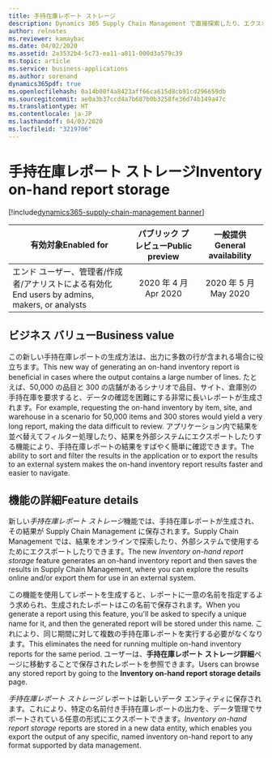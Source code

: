 ```yaml
---
title: 手持在庫レポート ストレージ
description: Dynamics 365 Supply Chain Management で直接探索したり、エクスポートして外部アプリケーションで使用したりできる手持在庫レポートを生成します。
author: relnotes
ms.reviewer: kamaybac
ms.date: 04/02/2020
ms.assetid: 2a3532b4-5c73-ea11-a811-000d3a579c39
ms.topic: article
ms.service: business-applications
ms.author: sorenand
dynamics365pdf: true
ms.openlocfilehash: 0a14b00f4a8423aff66ca615d8cb91cd296659db
ms.sourcegitcommit: ae0a3b37ccd4a7b687b0b3258fe36d74b149a47c
ms.translationtype: HT
ms.contentlocale: ja-JP
ms.lasthandoff: 04/03/2020
ms.locfileid: "3219706"
---
```

# <a name="inventory-on-hand-report-storage"></a><span data-ttu-id="12dde-103">手持在庫レポート ストレージ</span><span class="sxs-lookup"><span data-stu-id="12dde-103">Inventory on-hand report storage</span></span>
[!include[dynamics365-supply-chain-management banner](../includes/dynamics365-supply-chain-management.md)]

| <span data-ttu-id="12dde-104">有効対象</span><span class="sxs-lookup"><span data-stu-id="12dde-104">Enabled for</span></span>    |  <span data-ttu-id="12dde-105">パブリック プレビュー</span><span class="sxs-lookup"><span data-stu-id="12dde-105">Public preview</span></span> | <span data-ttu-id="12dde-106">一般提供</span><span class="sxs-lookup"><span data-stu-id="12dde-106">General availability</span></span> | 
| ---------- | :----------: |:----------: |
|<span data-ttu-id="12dde-107">エンド ユーザー、管理者/作成者/アナリストによる有効化</span><span class="sxs-lookup"><span data-stu-id="12dde-107">End users by admins, makers, or analysts</span></span>|<span data-ttu-id="12dde-108">2020 年 4 月</span><span class="sxs-lookup"><span data-stu-id="12dde-108">Apr 2020</span></span>| <span data-ttu-id="12dde-109">2020 年 5 月</span><span class="sxs-lookup"><span data-stu-id="12dde-109">May 2020</span></span>|


## <a name="business-value"></a><span data-ttu-id="12dde-110">ビジネス バリュー</span><span class="sxs-lookup"><span data-stu-id="12dde-110">Business value</span></span>
<!-- bv start -->
<span data-ttu-id="12dde-111">この新しい手持在庫レポートの生成方法は、出力に多数の行が含まれる場合に役立ちます。</span><span class="sxs-lookup"><span data-stu-id="12dde-111">This new way of generating an on-hand inventory report is beneficial in cases where the output contains a large number of lines.</span></span> <span data-ttu-id="12dde-112">たとえば、50,000 の品目と 300 の店舗があるシナリオで品目、サイト、倉庫別の手持在庫を要求すると、データの確認を困難にする非常に長いレポートが生成されます。</span><span class="sxs-lookup"><span data-stu-id="12dde-112">For example, requesting the on-hand inventory by item, site, and warehouse in a scenario for 50,000 items and 300 stores would yield a very long report, making the data difficult to review.</span></span> <span data-ttu-id="12dde-113">アプリケーション内で結果を並べ替えてフィルター処理したり、結果を外部システムにエクスポートしたりする機能により、手持在庫レポートの結果をすばやく簡単に確認できます。</span><span class="sxs-lookup"><span data-stu-id="12dde-113">The ability to sort and filter the results in the application or to export the results to an external system makes the on-hand inventory report results faster and easier to navigate.</span></span>
<!-- bv end -->



## <a name="feature-details"></a><span data-ttu-id="12dde-114">機能の詳細</span><span class="sxs-lookup"><span data-stu-id="12dde-114">Feature details</span></span>
<!--feature detail start -->
<span data-ttu-id="12dde-115">新しい*手持在庫レポート ストレージ*機能では、手持在庫レポートが生成され、その結果が Supply Chain Management に保存されます。Supply Chain Management では、結果をオンラインで探索したり、外部システムで使用するためにエクスポートしたりできます。</span><span class="sxs-lookup"><span data-stu-id="12dde-115">The new *Inventory on-hand report storage* feature generates an on-hand inventory report and then saves the results in Supply Chain Management, where you can explore the results online and/or export them for use in an external system.</span></span> 

<span data-ttu-id="12dde-116">この機能を使用してレポートを生成すると、レポートに一意の名前を指定するよう求められ、生成されたレポートはこの名前で保存されます。</span><span class="sxs-lookup"><span data-stu-id="12dde-116">When you generate a report using this feature, you'll be asked to specify a unique name for it, and then the generated report will be stored under this name.</span></span> <span data-ttu-id="12dde-117">これにより、同じ期間に対して複数の手持在庫レポートを実行する必要がなくなります。</span><span class="sxs-lookup"><span data-stu-id="12dde-117">This eliminates the need for running multiple on-hand inventory reports for the same period.</span></span> <span data-ttu-id="12dde-118">ユーザーは、**手持在庫レポート ストレージ詳細**ページに移動することで保存されたレポートを参照できます。</span><span class="sxs-lookup"><span data-stu-id="12dde-118">Users can browse any stored report by going to the **Inventory on-hand report storage details** page.</span></span>

<span data-ttu-id="12dde-119">*手持在庫レポート ストレージ* レポートは新しいデータ エンティティに保存されます。これにより、特定の名前付き手持在庫レポートの出力を、データ管理でサポートされている任意の形式にエクスポートできます。</span><span class="sxs-lookup"><span data-stu-id="12dde-119">*Inventory on-hand report storage* reports are stored in a new data entity, which enables you export the output of any specific, named inventory on-hand report to any format supported by data management.</span></span>

<!--feature detail end -->









